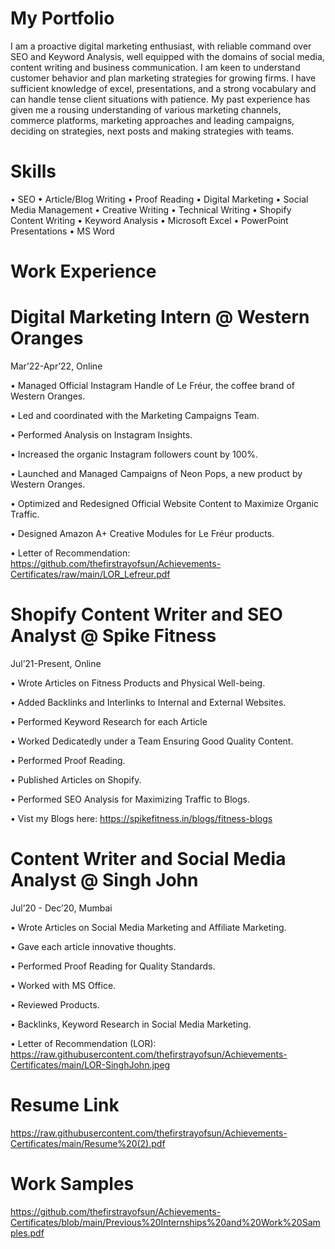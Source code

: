 # My Portfolio


I am a proactive digital marketing enthusiast, with reliable command over SEO and Keyword Analysis, well equipped with the domains of social media, content writing and business communication. I am keen to understand customer behavior and plan marketing strategies for growing firms. I have sufficient knowledge of excel, presentations, and a strong vocabulary and can handle tense client situations with patience. My past experience has given me a rousing understanding of various marketing channels, commerce platforms, marketing approaches and leading campaigns, deciding on strategies, next posts and making strategies with teams.

# Skills

•	SEO  • Article/Blog Writing  • Proof Reading  • Digital Marketing  • Social Media Management  •	Creative Writing  •	Technical Writing  •	Shopify Content Writing  •	Keyword Analysis  • Microsoft Excel  • PowerPoint Presentations  • MS Word
# 
# Work Experience
# Digital Marketing Intern @ Western Oranges

Mar’22-Apr’22, Online

• Managed Official Instagram Handle of Le Fréur, the coffee brand of Western Oranges.

• Led and coordinated with the Marketing Campaigns Team.

• Performed Analysis on Instagram Insights.

• Increased the organic Instagram followers count by 100%.

• Launched and Managed Campaigns of Neon Pops, a new product by Western Oranges.

• Optimized and Redesigned Official Website Content to Maximize Organic Traffic.

• Designed Amazon A+ Creative Modules for Le Fréur products.

• Letter of Recommendation: https://github.com/thefirstrayofsun/Achievements-Certificates/raw/main/LOR_Lefreur.pdf


# Shopify Content Writer and SEO Analyst @ Spike Fitness

Jul’21-Present, Online

•	Wrote Articles on Fitness Products and Physical Well-being.


•	Added Backlinks and Interlinks to Internal and External Websites.


•	Performed Keyword Research for each Article


•	Worked Dedicatedly under a Team Ensuring Good Quality Content.


•	Performed Proof Reading.


•	Published Articles on Shopify.


•	Performed SEO Analysis for Maximizing Traffic to Blogs.

•	Vist my Blogs here: https://spikefitness.in/blogs/fitness-blogs


# Content Writer and Social Media Analyst @ Singh John

Jul’20 - Dec’20, Mumbai

•	Wrote Articles on Social Media Marketing and Affiliate Marketing.

•	Gave each article innovative thoughts.

•	Performed Proof Reading for Quality Standards.

•	Worked with MS Office.

•	Reviewed Products.

•	Backlinks, Keyword Research in Social Media Marketing.

• Letter of Recommendation (LOR): https://raw.githubusercontent.com/thefirstrayofsun/Achievements-Certificates/main/LOR-SinghJohn.jpeg

# Resume Link
https://raw.githubusercontent.com/thefirstrayofsun/Achievements-Certificates/main/Resume%20(2).pdf


# Work Samples
https://github.com/thefirstrayofsun/Achievements-Certificates/blob/main/Previous%20Internships%20and%20Work%20Samples.pdf

